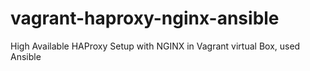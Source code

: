 # vagrant-haproxy-nginx-ansible
High Available HAProxy Setup with NGINX in Vagrant virtual Box, used Ansible
